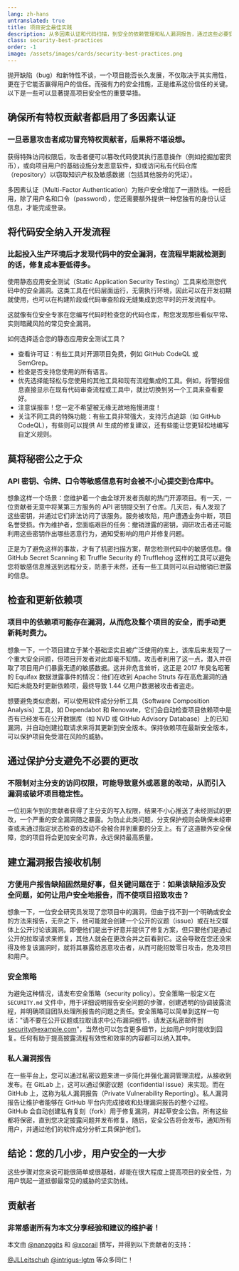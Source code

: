 ```yaml
---
lang: zh-hans
untranslated: true
title: 项目安全最佳实践
description: 从多因素认证和代码扫描，到安全的依赖管理和私人漏洞报告，通过这些必要安全实践建立信任，为项目长远发展保驾护航。
class: security-best-practices
order: -1
image: /assets/images/cards/security-best-practices.png
---
```


抛开缺陷（bug）和新特性不谈，一个项目能否长久发展，不仅取决于其实用性，更在于它能否赢得用户的信任。而强有力的安全措施，正是维系这份信任的关键。以下是一些可以显著提高项目安全性的重要举措。

## 确保所有特权贡献者都启用了多因素认证

### 一旦恶意攻击者成功冒充特权贡献者，后果将不堪设想。

获得特殊访问权限后，攻击者便可以篡改代码使其执行恶意操作（例如挖掘加密货币），或向项目用户的基础设施分发恶意软件，抑或访问私有代码仓库（repository）以窃取知识产权及敏感数据（包括其他服务的凭证）。 

多因素认证（Multi-Factor Authentication）为账户安全增加了一道防线。一经启用，除了用户名和口令（password），您还需要额外提供一种您独有的身份认证信息，才能完成登录。

## 将代码安全纳入开发流程

### 比起投入生产环境后才发现代码中的安全漏洞，在流程早期就检测到的话，修复成本要低得多。

使用静态应用安全测试（Static Application Security Testing）工具来检测您代码中的安全漏洞。这类工具在代码层面运行，无需执行环境，因此可以在开发初期就使用，也可以在构建阶段或代码审查阶段无缝集成到您平时的开发流程中。

这就像有位安全专家在您编写代码时检查您的代码仓库，帮您发现那些看似平常、实则暗藏风险的常见安全漏洞。

如何选择适合您的静态应用安全测试工具？

* 查看许可证：有些工具对开源项目免费，例如 GitHub CodeQL 或 SemGrep。
* 检查是否支持您使用的所有语言。
* 优先选择能轻松与您使用的其他工具和现有流程集成的工具。例如，将警报信息直接显示在现有代码审查流程或工具中，就比切换到另一个工具来查看要好。
* 注意误报率！您一定不希望被无缘无故地拖慢进度！
* 关注不同工具的特殊功能：有些工具非常强大，支持污点追踪（如 GitHub CodeQL），有些则可以提供 AI 生成的修复建议，还有些能让您更轻松地编写自定义规则。

## 莫将秘密公之于众

### API 密钥、令牌、口令等敏感信息有时会被不小心提交到仓库中。

想象这样一个场景：您维护着一个由全球开发者贡献的热门开源项目。有一天，一位贡献者无意中将某第三方服务的 API 密钥提交到了仓库。几天后，有人发现了这些密钥，并通过它们非法访问了该服务。服务被攻陷，用户遭遇业务中断，项目名誉受损。作为维护者，您面临艰巨的任务：撤销泄露的密钥，调研攻击者还可能利用这些密钥作出哪些恶意行为，通知受影响的用户并修复问题。

正是为了避免这样的事故，才有了机密扫描方案，帮您检测代码中的敏感信息。像 GitHub Secret Scanning 和 Truffle Security 的 Trufflehog 这样的工具可以避免您将敏感信息推送到远程分支，防患于未然，还有一些工具则可以自动撤销已泄露的信息。

## 检查和更新依赖项

### 项目中的依赖项可能存在漏洞，从而危及整个项目的安全，而手动更新耗时费力。

想象一下，一个项目建立于某个基础坚实且被广泛使用的库上，该库后来发现了一个重大安全问题，但项目开发者对此却毫不知情。攻击者利用了这一点，潜入并窃取了项目用户们暴露无遗的敏感数据。这并非危言耸听，这正是 2017 年臭名昭著的 Equifax 数据泄露事件的情况：他们在收到 Apache Struts 存在高危漏洞的通知后未能及时更新依赖项，最终导致 1.44 亿用户数据被攻击者盗走。

想要避免类似悲剧，可以使用软件成分分析工具（Software Composition Analysis）工具，如 Dependabot 和 Renovate，它们会自动检查项目依赖项中是否有已经发布在公开数据库（如 NVD 或 GitHub Advisory Database）上的已知漏洞，并自动创建拉取请求来将其更新到安全版本。保持依赖项在最新安全版本，可以保护项目免受潜在风险的威胁。

## 通过保护分支避免不必要的更改

### 不限制对主分支的访问权限，可能导致意外或恶意的改动，从而引入漏洞或破坏项目稳定性。

一位初来乍到的贡献者获得了主分支的写入权限，结果不小心推送了未经测试的更改，一个严重的安全漏洞随之暴露。为防止此类问题，分支保护规则会确保未经审查或未通过指定状态检查的改动不会被合并到重要的分支上。有了这道额外安全保障，您的项目将会更加安全可靠，永远保持最高质量。

## 建立漏洞报告接收机制

### 方便用户报告缺陷固然是好事，但关键问题在于：如果该缺陷涉及安全问题，如何让用户安全地报告，而不使项目招致攻击？

想象一下，一位安全研究员发现了您项目中的漏洞，但由于找不到一个明确或安全的方法来报告，无奈之下，他可能就会创建一个公开的议题（issue）或在社交媒体上公开讨论该漏洞。即便他们是出于好意并提供了修复方案，但只要他们是通过公开的拉取请求来修复，其他人就会在更改合并之前看到它。这会导致在您还没来得及修复该漏洞时，就将其暴露给恶意攻击者，从而可能招致零日攻击，危及项目和用户。

### 安全策略

为避免这种情况，请发布安全策略（security policy）。安全策略一般定义在 `SECURITY.md` 文件中，用于详细说明报告安全问题的步骤，创建透明的协调披露流程，并明确项目团队处理所报告的问题之责任。安全策略可以简单到这样一句话："请不要在公开议题或拉取请求中公布漏洞细节，请发送私密邮件到 security@example.com"，当然也可以包含更多细节，比如用户何时能收到回复。任何有助于提高披露流程有效性和效率的内容都可以纳入其中。

### 私人漏洞报告

在一些平台上，您可以通过私密议题来进一步简化并强化漏洞管理流程，从接收到发布。在 GitLab 上，这可以通过保密议题（confidential issue）来实现。而在 GitHub 上，这称为私人漏洞报告（Private Vulnerability Reporting）。私人漏洞报告让维护者能够在 GitHub 平台内完成接收和处理漏洞报告的整个过程。GitHub 会自动创建私有复刻（fork）用于修复漏洞，并起草安全公告。所有这些都将保密，直到您决定披露问题并发布修复。随后，安全公告将会发布，通知所有用户，并通过他们的软件成分分析工具保护他们。

## 结论：您的几小步，用户安全的一大步

这些步骤对您来说可能很简单或很基础，却能在很大程度上提高项目的安全性，为用户筑起一道抵御最常见的威胁的坚实防线。

## 贡献者

### 非常感谢所有为本文分享经验和建议的维护者！

本文由 [@nanzggits](https://github.com/nanzggits) 和 [@xcorail](https://github.com/xcorail) 撰写，并得到以下贡献者的支持：

[@JLLeitschuh](https://github.com/JLLeitschuh)
[@intrigus-lgtm](https://github.com/intrigus-lgtm) 等众多同仁！
